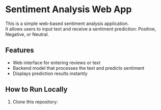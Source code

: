 # Sentiment Analysis Web App

This is a simple web-based sentiment analysis application.  
It allows users to input text and receive a sentiment prediction: Positive, Negative, or Neutral.

## Features
- Web interface for entering reviews or text
- Backend model that processes the text and predicts sentiment
- Displays prediction results instantly

## How to Run Locally
1. Clone this repository:
